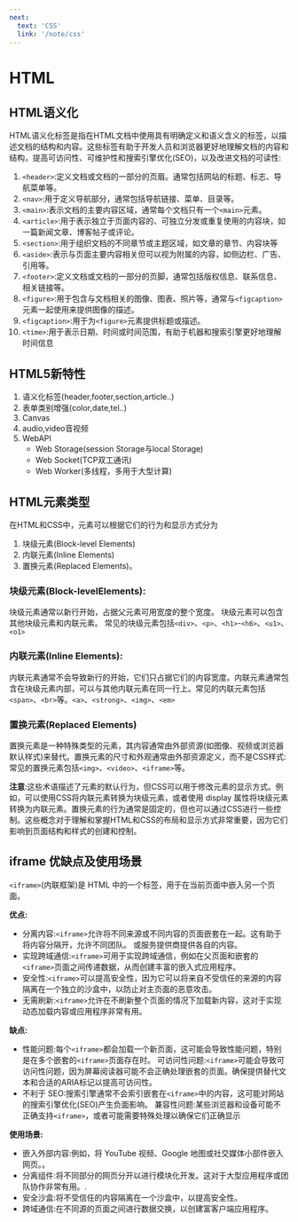 ```yaml
---
next:
  text: 'CSS'
  link: '/note/css'
---
```

# HTML

## HTML语义化
HTML语义化标签是指在HTML文档中使用具有明确定义和语义含义的标签，以描述文档的结构和内容。这些标签有助于开发人员和浏览器更好地理解文档的内容和结构，提高可访问性、可维护性和搜索引擎优化(SEO)，以及改进文档的可读性:

1. `<header>`:定义文档或文档的一部分的页眉。通常包括网站的标题、标志、导航菜单等。  
2. `<nav>`:用于定义导航部分，通常包括导航链接、菜单、目录等。  
3. `<main>`:表示文档的主要内容区域，通常每个文档只有一个`<main>`元素。  
4. `<article>`:用于表示独立于页面内容的、可独立分发或重复使用的内容块，如一篇新闻文章、博客帖子或评论。  
5. `<section>`:用于组织文档的不同章节或主题区域，如文章的章节、内容块等  
6. `<aside>`:表示与页面主要内容相关但可以视为附属的内容，如侧边栏、广告、引用等。  
7. `<footer>`:定义文档或文档的一部分的页脚，通常包括版权信息、联系信息、相关链接等。  
8. `<figure>`:用于包含与文档相关的图像、图表、照片等，通常与`<figcaption>`元素一起使用来提供图像的描述。  
9. `<figcaption>`:用于为`<figure>`元素提供标题或描述。  
10. `<time>`:用于表示日期、时间或时间范围，有助于机器和搜索引擎更好地理解时间信息  

## HTML5新特性

1. 语义化标签(header,footer,section,article..)
2. 表单类别增强(color,date,tel..) 
3. Canvas
4. audio,video音视频
5. WebAPI
   * Web Storage(session Storage与local Storage)
   * Web Socket(TCP双工通讯)
   * Web Worker(多线程，多用于大型计算)
 
## HTML元素类型

在HTML和CSS中，元素可以根据它们的行为和显示方式分为
1. 块级元素(Block-level Elements)
2. 内联元素(Inline Elements)
3. 置换元素(Replaced Elements)。
### 块级元素(Block-levelElements):
块级元素通常以新行开始，占据父元素可用宽度的整个宽度。
块级元素可以包含其他块级元素和内联元素。
常见的块级元素包括`<div>`、`<p>`、`<h1>`-`<h6>`、`<u1>`、`<o1>`
### 内联元素(Inline Elements):
内联元素通常不会导致新行的开始，它们只占据它们的内容宽度。内联元素通常包含在块级元素内部，可以与其他内联元素在同一行上。常见的内联元素包括`<span>`、`<br>`等。`<a>`、`<strong>`、`<img>`、`<em>`
### 置换元素(Replaced Elements)
置换元素是一种特殊类型的元素，其内容通常由外部资源(如图像、视频或浏览器默认样式)来替代。置换元素的尺寸和外观通常由外部资源定义，而不是CSS样式:
常见的置换元素包括`<img>`、`<video>`、`<iframe>`等。

**注意**:这些术语描述了元素的默认行为，但CSS可以用于修改元素的显示方式。例如，可以使用CSS将内联元素转换为块级元素，或者使用 display 属性将块级元素转换为内联元素。置换元素的行为通常是固定的，但也可以通过CSS进行一些控制。这些概念对于理解和掌握HTML和CSS的布局和显示方式非常重要，因为它们影响到页面结构和样式的创建和控制。

## iframe 优缺点及使用场景
`<iframe>`(内联框架)是 HTML 中的一个标签，用于在当前页面中嵌入另一个页面。

**优点:**
- 分离内容:`<iframe>`允许将不同来源或不同内容的页面嵌套在一起。这有助于将内容分隔开，允许不同团队。
或服务提供商提供各自的内容。
- 实现跨域通信:`<iframe>`可用于实现跨域通信，例如在父页面和嵌套的`<iframe>`页面之间传递数据，从而创建丰富的嵌入式应用程序。
- 安全性:`<iframe>`可以提高安全性，因为它可以将来自不受信任的来源的内容隔离在一个独立的沙盒中，以防止对主页面的恶意攻击。
- 无需刷新:`<iframe>`允许在不刷新整个页面的情况下加载新内容，这对于实现动态加载内容或应用程序非常有用。

**缺点:**
- 性能问题:每个`<iframe>`都会加载一个新页面，这可能会导致性能问题，特别是在多个嵌套的`<iframe>`页面存在时。
可访问性问题:`<iframe>`可能会导致可访问性问题，因为屏幕阅读器可能不会正确处理嵌套的页面。确保提供替代文本和合适的ARIA标记以提高可访问性。
- 不利于 SEO:搜索引擎通常不会索引嵌套在`<iframe>`中的内容，这可能对网站的搜索引擎优化(SEO)产生负面影响。
兼容性问题:某些浏览器和设备可能不正确支持`<iframe>`，或者可能需要特殊处理以确保它们正确显示

**使用场景:**
- 嵌入外部内容:例如，将 YouTube 视频、Google 地图或社交媒体小部件嵌入网页。。
- 分离组件:将不同部分的网页分开以进行模块化开发。这对于大型应用程序或团队协作非常有用。.
- 安全沙盒:将不受信任的内容隔离在一个沙盒中，以提高安全性。
- 跨域通信:在不同源的页面之间进行数据交换，以创建富客户端应用程序。